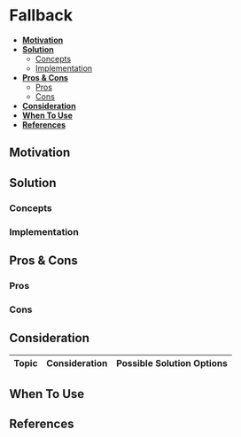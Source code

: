 # Fallback

- [**Motivation**](#motivation)
- [**Solution**](#solution)
   - [Concepts](#concepts)
   - [Implementation](#implementation)
- [**Pros & Cons**](#pros--cons)
   - [Pros](#pros)
   - [Cons](#cons)
- [**Consideration**](#consideration)
- [**When To Use**](#when-to-use)
- [**References**](#references)

## Motivation

## Solution
### Concepts
### Implementation

## Pros & Cons
### Pros
### Cons

## Consideration
| Topic | Consideration | Possible Solution Options |
|----|-----|-----|

## When To Use

## References
